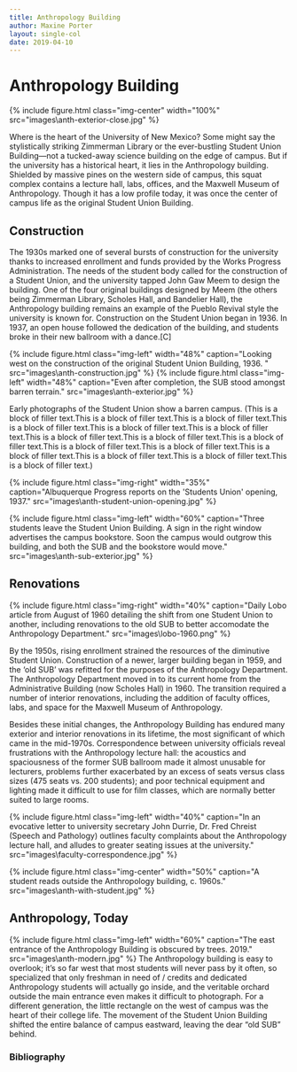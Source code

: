 ```yaml
---
title: Anthropology Building
author: Maxine Porter
layout: single-col
date: 2019-04-10
---
```


# Anthropology Building
{% include figure.html class="img-center" width="100%" src="images\anth-exterior-close.jpg" %}

Where is the heart of the University of New Mexico? Some might say the stylistically striking Zimmerman Library or the ever-bustling Student Union Building—not a tucked-away science building on the edge of campus. But if the university has a historical heart, it lies in the Anthropology building. Shielded by massive pines on the western side of campus, this squat complex contains a lecture hall, labs, offices, and the Maxwell Museum of Anthropology. Though it has a low profile today, it was once the center of campus life as the original Student Union Building.

## Construction
The 1930s marked one of several bursts of construction for the university thanks to increased enrollment and funds provided by the Works Progress Administration. The needs of the student body called for the construction of a Student Union, and the university tapped John Gaw Meem to design the building. One of the four original buildings designed by Meem (the others being Zimmerman Library, Scholes Hall, and Bandelier Hall), the Anthropology building remains an example of the Pueblo Revival style the university is known for. Construction on the Student Union began in 1936. In 1937, an open house followed the dedication of the building, and students broke in their new ballroom with a dance.[C]

{% include figure.html class="img-left" width="48%" caption="Looking west on the construction of the original Student Union Building, 1936. " src="images\anth-construction.jpg" %}
{% include figure.html class="img-left" width="48%" caption="Even after completion, the SUB stood amongst barren terrain." src="images\anth-exterior.jpg" %}

Early photographs of the Student Union show a barren campus. (This is a block of filler text.This is a block of filler text.This is a block of filler text.This is a block of filler text.This is a block of filler text.This is a block of filler text.This is a block of filler text.This is a block of filler text.This is a block of filler text.This is a block of filler text.This is a block of filler text.This is a block of filler text.This is a block of filler text.This is a block of filler text.This is a block of filler text.)

{% include figure.html class="img-right" width="35%" caption="Albuquerque Progress reports on the 'Students Union' opening, 1937." src="images\anth-student-union-opening.jpg" %}

{% include figure.html class="img-left" width="60%" caption="Three students leave the Student Union Building. A sign in the right window advertises the campus bookstore. Soon the campus would outgrow this building, and both the SUB and the bookstore would move." src="images\anth-sub-exterior.jpg" %}

## Renovations
{% include figure.html class="img-right" width="40%" caption="Daily Lobo article from August of 1960 detailing the shift from one Student Union to another, including renovations to the old SUB to better accomodate the Anthropology Department." src="images\lobo-1960.png" %}

By the 1950s, rising enrollment strained the resources of the diminutive Student Union. Construction of a newer, larger building began in 1959, and the ‘old SUB’ was refitted for the purposes of the Anthropology Department. The Anthropology Department moved in to its current home from the Administrative Building (now Scholes Hall) in 1960. The transition required a number of interior renovations, including the addition of faculty offices, labs, and space for the Maxwell Museum of Anthropology. 

Besides these initial changes, the Anthropology Building has endured many exterior and interior renovations in its lifetime, the most significant of which came in the mid-1970s. Correspondence between university officials reveal frustrations with the Anthropology lecture hall: the acoustics and spaciousness of the former SUB ballroom made it almost unusable for lecturers, problems further exacerbated by an excess of seats versus class sizes (475 seats vs. 200 students); and poor technical equipment and lighting made it difficult to use for film classes, which are normally better suited to large rooms.

{% include figure.html class="img-left" width="40%" caption="In an evocative letter to university secretary John Durrie, Dr. Fred Chreist (Speech and Pathology) outlines faculty complaints about the Anthropology lecture hall, and alludes to greater seating issues at the university." src="images\faculty-correspondence.jpg" %}


{% include figure.html class="img-center" width="50%" caption="A student reads outside the Anthropology building, c. 1960s." src="images\anth-with-student.jpg" %}

## Anthropology, Today
{% include figure.html class="img-left" width="60%" caption="The east entrance of the Anthropology Building is obscured by trees. 2019." src="images\anth-modern.jpg" %}
The Anthropology building is easy to overlook; it’s so far west that most students will never pass by it often, so specialized that only freshman in need of / credits and dedicated Anthropology students will actually go inside, and the veritable orchard outside the main entrance even makes it difficult to photograph. For a different generation, the little rectangle on the west of campus was the heart of their college life. The movement of the Student Union Building shifted the entire balance of campus eastward, leaving the dear “old SUB” behind.


### Bibliography

